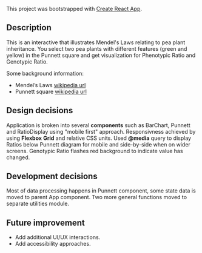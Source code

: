 
This project was bootstrapped with [Create React App](https://github.com/facebook/create-react-app).

## Description

This is an interactive that illustrates Mendel's Laws relating to pea plant inheritance. You select two pea plants with different features (green and yellow) in the Punnett square and get visualization for Phenotypic Ratio and Genotypic Ratio.

Some background information:
* Mendel’s Laws [ wikipedia url ](https://en.wikipedia.org/wiki/Mendelian_inheritance)
* Punnett square [ wikipedia url ](https://en.wikipedia.org/wiki/Punnett_square)



## Design decisions

Application is broken into several **components** such as BarChart, Punnett and RatioDisplay using "mobile first" approach. Responsivness achieved by using **Flexbox** **Grid** and relative CSS units. Used **@media** query to display Ratios below Punnett diagram for mobile and side-by-side when on wider screens.
Genotypic Ratio flashes red background to indicate value has changed.

## Development decisions

Most of data processing happens in Punnett component, some state data is moved to parent App component. Two more general functions moved to separate utilities module.

## Future improvement

* Add additional UI/UX interactions.
* Add accessibility approaches.
